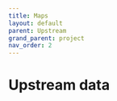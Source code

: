 ```yaml
---
title: Maps
layout: default
parent: Upstream
grand_parent: project
nav_order: 2
---
```


# Upstream data